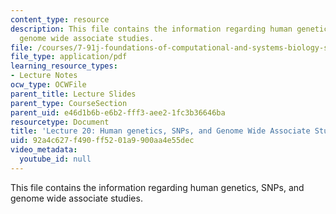 ```yaml
---
content_type: resource
description: This file contains the information regarding human genetics, SNPs, and
  genome wide associate studies.
file: /courses/7-91j-foundations-of-computational-and-systems-biology-spring-2014/92a4c627f490ff5201a9900aa4e55dec_MIT7_91JS14_Lecture20.pdf
file_type: application/pdf
learning_resource_types:
- Lecture Notes
ocw_type: OCWFile
parent_title: Lecture Slides
parent_type: CourseSection
parent_uid: e46d1b6b-e6b2-fff3-aee2-1fc3b36646ba
resourcetype: Document
title: 'Lecture 20: Human genetics, SNPs, and Genome Wide Associate Studies '
uid: 92a4c627-f490-ff52-01a9-900aa4e55dec
video_metadata:
  youtube_id: null
---
```

This file contains the information regarding human genetics, SNPs, and genome wide associate studies.


